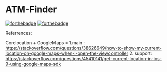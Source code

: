 # ATM-Finder
[![forthebadge](http://forthebadge.com/images/badges/made-with-swift.svg)](http://forthebadge.com) [![forthebadge](http://forthebadge.com/images/badges/built-with-love.svg)](http://forthebadge.com)



Referrences:

Corelocation + GoogleMaps = 
1.main : https://stackoverflow.com/questions/38626649/how-to-show-my-current-location-on-google-maps-when-i-open-the-viewcontroller
2. support: https://stackoverflow.com/questions/45410141/get-current-location-in-ios-9-using-google-maps-sdk
